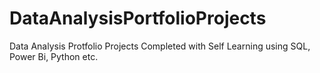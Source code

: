 # DataAnalysisPortfolioProjects
Data Analysis Protfolio Projects Completed with Self Learning using SQL, Power Bi, Python etc.
